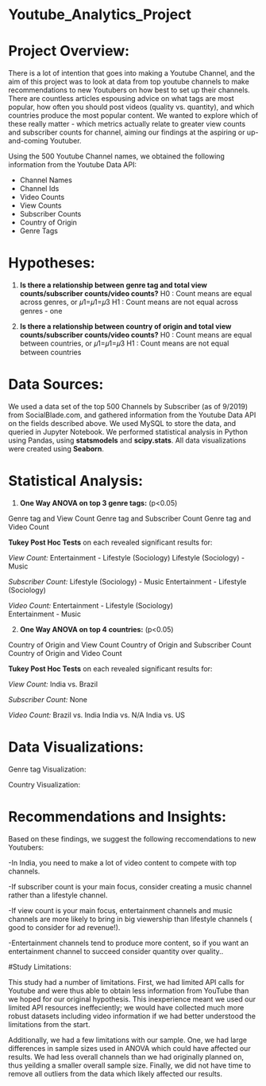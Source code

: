 # Youtube_Analytics_Project

# Project Overview:

There is a lot of intention that goes into making a Youtube Channel, and the aim of this project was to look at data from top youtube channels to make recommendations to new Youtubers on how best to set up their channels. There are countless articles espousing advice on what tags are most popular, how often you should post videos (quality vs. quantity), and which countries produce the most popular content. We wanted to explore which of these really matter - which metrics actually relate to greater view counts and subscriber counts for channel, aiming our findings at the aspiring or up-and-coming Youtuber.

Using the 500 Youtube Channel names, we obtained the following information from the Youtube Data API:

- Channel Names 
- Channel Ids 
- Video Counts 
- View Counts 
- Subscriber Counts 
- Country of Origin 
- Genre Tags

# Hypotheses:

1. **Is there a relationship between genre tag and total view counts/subscriber counts/video counts?**
H0 : Count means are equal across genres, or  𝜇1=𝜇1=𝜇3 
H1 : Count means are not equal across genres - one


2. **Is there a relationship between country of origin and total view counts/subscriber counts/video counts?**
H0 : Count means are equal between countries, or  𝜇1=𝜇1=𝜇3 
H1 : Count means are not equal between countries

# Data Sources:

We used a data set of the top 500 Channels by Subscriber (as of 9/2019) from SocialBlade.com, and gathered information from the Youtube Data API on the fields described above. We used MySQL to store the data, and queried in Jupyter Notebook. We performed statistical analysis in Python using Pandas, using **statsmodels** and **scipy.stats**. All data visualizations were created using **Seaborn**.

# Statistical Analysis:

1. **One Way ANOVA on top 3 genre tags:**
(p<0.05) 

Genre tag and View Count
Genre tag and Subscriber Count
Genre tag and Video Count

**Tukey Post Hoc Tests** on each revealed significant results for:

*View Count:*
Entertainment - Lifestyle (Sociology)
Lifestyle (Sociology) - Music

*Subscriber Count:*
Lifestyle (Sociology) - Music
Entertainment - Lifestyle (Sociology) 

*Video Count:*
Entertainment - Lifestyle (Sociology)    
Entertainment - Music


2. **One Way ANOVA on top 4 countries:**
(p<0.05) 

Country of Origin and View Count
Country of Origin and Subscriber Count
Country of Origin and Video Count

**Tukey Post Hoc Tests** on each revealed significant results for:

*View Count:*
India vs. Brazil

*Subscriber Count:*
None

*Video Count:*
Brazil vs. India
India vs. N/A
India vs. US


# Data Visualizations:

Genre tag Visualization:

Country Visualization:

# Recommendations and Insights:

Based on these findings, we suggest the following reccomendations to new Youtubers:

-In India, you  need to make a lot of video content to compete with top channels.

-If subscriber count is your main focus, consider creating a music channel rather than a lifestyle channel.

-If view count is your main focus, entertainment channels and music channels are more likely to bring in big viewership  than lifestyle channels ( good to consider for ad revenue!).

-Entertainment channels tend to produce more content, so if you want an entertainment channel to succeed consider quantity over quality..

#Study Limitations:

This study had a number of limitations. First, we had limited API calls for Youtube and were thus able to obtain less information from YouTube than we hoped for our original hypothesis. This inexperience meant we used our limited API resources ineffeciently; we would have collected much more robust datasets including video information if we had better understood the limitations from the start.

Additionally, we had a few limitations with our sample. One, we had large differences in sample sizes used in ANOVA which could have affected our results. We had less overall channels than we had originally planned on, thus yeilding a smaller overall sample size. Finally, we did not have time to remove all outliers from the data which likely affected our results.


